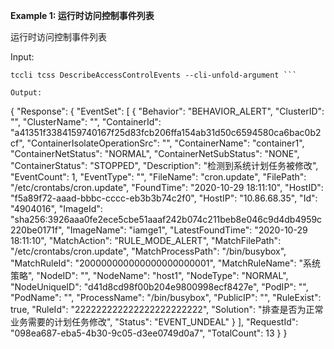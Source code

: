 **Example 1: 运行时访问控制事件列表**

运行时访问控制事件列表

Input: 

```
tccli tcss DescribeAccessControlEvents --cli-unfold-argument ```

Output: 
```
{
    "Response": {
        "EventSet": [
            {
                "Behavior": "BEHAVIOR_ALERT",
                "ClusterID": "",
                "ClusterName": "",
                "ContainerId": "a41351f3384159740167f25d83fcb206ffa154ab31d50c6594580ca6bac0b2cf",
                "ContainerIsolateOperationSrc": "",
                "ContainerName": "container1",
                "ContainerNetStatus": "NORMAL",
                "ContainerNetSubStatus": "NONE",
                "ContainerStatus": "STOPPED",
                "Description": "检测到系统计划任务被修改",
                "EventCount": 1,
                "EventType": "",
                "FileName": "cron.update",
                "FilePath": "/etc/crontabs/cron.update",
                "FoundTime": "2020-10-29 18:11:10",
                "HostID": "f5a89f72-aaad-bbbc-cccc-eb3b3b74c2f0",
                "HostIP": "10.86.68.35",
                "Id": "4904016",
                "ImageId": "sha256:3926aaa0fe2ece5cbe51aaaf242b074c211beb8e046c9d4db4959c220be0171f",
                "ImageName": "iamge1",
                "LatestFoundTime": "2020-10-29 18:11:10",
                "MatchAction": "RULE_MODE_ALERT",
                "MatchFilePath": "/etc/crontabs/cron.update",
                "MatchProcessPath": "/bin/busybox",
                "MatchRuleId": "200000000000000000000001",
                "MatchRuleName": "系统策略",
                "NodeID": "",
                "NodeName": "host1",
                "NodeType": "NORMAL",
                "NodeUniqueID": "d41d8cd98f00b204e9800998ecf8427e",
                "PodIP": "",
                "PodName": "",
                "ProcessName": "/bin/busybox",
                "PublicIP": "",
                "RuleExist": true,
                "RuleId": "222222222222222222222222",
                "Solution": "排查是否为正常业务需要的计划任务修改",
                "Status": "EVENT_UNDEAL"
            }
        ],
        "RequestId": "098ea687-eba5-4b30-9c05-d3ee0749d0a7",
        "TotalCount": 13
    }
}
```

